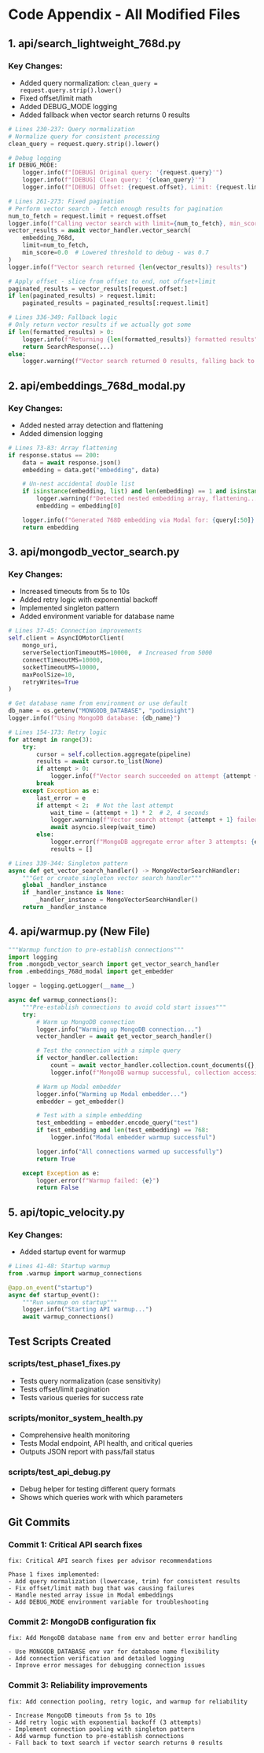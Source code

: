 # Code Appendix - All Modified Files

## 1. api/search_lightweight_768d.py

### Key Changes:
- Added query normalization: `clean_query = request.query.strip().lower()`
- Fixed offset/limit math
- Added DEBUG_MODE logging
- Added fallback when vector search returns 0 results

```python
# Lines 230-237: Query normalization
# Normalize query for consistent processing
clean_query = request.query.strip().lower()

# Debug logging
if DEBUG_MODE:
    logger.info(f"[DEBUG] Original query: '{request.query}'")
    logger.info(f"[DEBUG] Clean query: '{clean_query}'")
    logger.info(f"[DEBUG] Offset: {request.offset}, Limit: {request.limit}")

# Lines 261-273: Fixed pagination
# Perform vector search - fetch enough results for pagination
num_to_fetch = request.limit + request.offset
logger.info(f"Calling vector search with limit={num_to_fetch}, min_score=0.0")
vector_results = await vector_handler.vector_search(
    embedding_768d,
    limit=num_to_fetch,
    min_score=0.0  # Lowered threshold to debug - was 0.7
)
logger.info(f"Vector search returned {len(vector_results)} results")

# Apply offset - slice from offset to end, not offset+limit
paginated_results = vector_results[request.offset:]
if len(paginated_results) > request.limit:
    paginated_results = paginated_results[:request.limit]

# Lines 336-349: Fallback logic
# Only return vector results if we actually got some
if len(formatted_results) > 0:
    logger.info(f"Returning {len(formatted_results)} formatted results")
    return SearchResponse(...)
else:
    logger.warning(f"Vector search returned 0 results, falling back to text search")
```

## 2. api/embeddings_768d_modal.py

### Key Changes:
- Added nested array detection and flattening
- Added dimension logging

```python
# Lines 73-83: Array flattening
if response.status == 200:
    data = await response.json()
    embedding = data.get("embedding", data)

    # Un-nest accidental double list
    if isinstance(embedding, list) and len(embedding) == 1 and isinstance(embedding[0], list):
        logger.warning(f"Detected nested embedding array, flattening...")
        embedding = embedding[0]

    logger.info(f"Generated 768D embedding via Modal for: {query[:50]}... (dim: {len(embedding) if embedding else 0})")
    return embedding
```

## 3. api/mongodb_vector_search.py

### Key Changes:
- Increased timeouts from 5s to 10s
- Added retry logic with exponential backoff
- Implemented singleton pattern
- Added environment variable for database name

```python
# Lines 37-45: Connection improvements
self.client = AsyncIOMotorClient(
    mongo_uri,
    serverSelectionTimeoutMS=10000,  # Increased from 5000
    connectTimeoutMS=10000,
    socketTimeoutMS=10000,
    maxPoolSize=10,
    retryWrites=True
)

# Get database name from environment or use default
db_name = os.getenv("MONGODB_DATABASE", "podinsight")
logger.info(f"Using MongoDB database: {db_name}")

# Lines 154-173: Retry logic
for attempt in range(3):
    try:
        cursor = self.collection.aggregate(pipeline)
        results = await cursor.to_list(None)
        if attempt > 0:
            logger.info(f"Vector search succeeded on attempt {attempt + 1}")
        break
    except Exception as e:
        last_error = e
        if attempt < 2:  # Not the last attempt
            wait_time = (attempt + 1) * 2  # 2, 4 seconds
            logger.warning(f"Vector search attempt {attempt + 1} failed, retrying in {wait_time}s: {e}")
            await asyncio.sleep(wait_time)
        else:
            logger.error(f"MongoDB aggregate error after 3 attempts: {e}")
            results = []

# Lines 339-344: Singleton pattern
async def get_vector_search_handler() -> MongoVectorSearchHandler:
    """Get or create singleton vector search handler"""
    global _handler_instance
    if _handler_instance is None:
        _handler_instance = MongoVectorSearchHandler()
    return _handler_instance
```

## 4. api/warmup.py (New File)

```python
"""Warmup function to pre-establish connections"""
import logging
from .mongodb_vector_search import get_vector_search_handler
from .embeddings_768d_modal import get_embedder

logger = logging.getLogger(__name__)

async def warmup_connections():
    """Pre-establish connections to avoid cold start issues"""
    try:
        # Warm up MongoDB connection
        logger.info("Warming up MongoDB connection...")
        vector_handler = await get_vector_search_handler()

        # Test the connection with a simple query
        if vector_handler.collection:
            count = await vector_handler.collection.count_documents({}, limit=1)
            logger.info(f"MongoDB warmup successful, collection accessible")

        # Warm up Modal embedder
        logger.info("Warming up Modal embedder...")
        embedder = get_embedder()

        # Test with a simple embedding
        test_embedding = embedder.encode_query("test")
        if test_embedding and len(test_embedding) == 768:
            logger.info("Modal embedder warmup successful")

        logger.info("All connections warmed up successfully")
        return True

    except Exception as e:
        logger.error(f"Warmup failed: {e}")
        return False
```

## 5. api/topic_velocity.py

### Key Changes:
- Added startup event for warmup

```python
# Lines 41-48: Startup warmup
from .warmup import warmup_connections

@app.on_event("startup")
async def startup_event():
    """Run warmup on startup"""
    logger.info("Starting API warmup...")
    await warmup_connections()
```

## Test Scripts Created

### scripts/test_phase1_fixes.py
- Tests query normalization (case sensitivity)
- Tests offset/limit pagination
- Tests various queries for success rate

### scripts/monitor_system_health.py
- Comprehensive health monitoring
- Tests Modal endpoint, API health, and critical queries
- Outputs JSON report with pass/fail status

### scripts/test_api_debug.py
- Debug helper for testing different query formats
- Shows which queries work with which parameters

## Git Commits

### Commit 1: Critical API search fixes
```
fix: Critical API search fixes per advisor recommendations

Phase 1 fixes implemented:
- Add query normalization (lowercase, trim) for consistent results
- Fix offset/limit math bug that was causing failures
- Handle nested array issue in Modal embeddings
- Add DEBUG_MODE environment variable for troubleshooting
```

### Commit 2: MongoDB configuration fix
```
fix: Add MongoDB database name from env and better error handling

- Use MONGODB_DATABASE env var for database name flexibility
- Add connection verification and detailed logging
- Improve error messages for debugging connection issues
```

### Commit 3: Reliability improvements
```
fix: Add connection pooling, retry logic, and warmup for reliability

- Increase MongoDB timeouts from 5s to 10s
- Add retry logic with exponential backoff (3 attempts)
- Implement connection pooling with singleton pattern
- Add warmup function to pre-establish connections
- Fall back to text search if vector search returns 0 results
```
